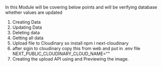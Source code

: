 In this Module will be covering below points and will be verifying database whether values are updated

1. Creating Data
2. Updating Data
3. Deleting data
4. Getting all data
5. Upload file to Cloudinary so install npm i next-cloudinary
6. after sigin to cloudinary copy this from web and put in .env file NEXT_PUBLIC_CLOUDINARY_CLOUD_NAME="<Your Cloud Name>"
7. Creating the upload API using <CldUploadWidget> and Previewing the image.
